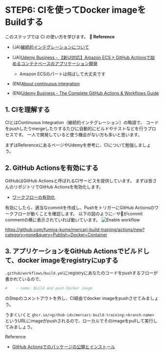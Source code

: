 # STEP6: CIを使ってDocker imageをBuildする

このステップでは CI の使い方を学びます。
**:book: Reference**

* (JA)[継続的インテグレーションについて](https://docs.github.com/ja/actions/automating-builds-and-tests/about-continuous-integration)
* (JA)[Udemy Business - 【新UI対応】Amazon ECS × GitHub Actionsで始めるコンテナベースのアプリケーション開発](https://mercari.udemy.com/course/ecs-githubactions/)
  * Amazon ECSのパートは飛ばして大丈夫です

* (EN)[About continuous integration](https://docs.github.com/en/actions/automating-builds-and-tests/about-continuous-integration)
* (EN)[Udemy Business - The Complete GitHub Actions & Workflows Guide](https://mercari.udemy.com/course/github-actions/)
## 1. CIを理解する
CIとはContinuous Integration（継続的インテグレーション）の略語で、
コードをpushしたりmergeしたりするたびに自動的にビルドやテストなどを行うプロセスです。
一人で開発していると使う機会がない方も多いと思います。

まずはReferenceにあるページやUdemyを参考に、CIについて勉強しましょう。

## 2. GitHub Actionsを有効にする
GitHubはGitHub Actionsと呼ばれるCIサービスを提供しています。
まずは皆さんのリポジトリでGitHub Actionsを有効化します。

- [ワークフローの有効化](https://docs.github.com/ja/actions/managing-workflow-runs/disabling-and-enabling-a-workflow)

有効にしたら、適当なcommitを作成し、PushをトリガーにGitHub Actionsのワークフローが動くことを確認します。
以下の図のように:white_check_mark:や:red_circle:がcommit commentの横に表示されていれば動いています。
![Enable workflow](../data/workflow-enable.png)

https://github.com/fumiya-kume/mercari-build-training/actions/new?category=none&query=Publish+Docker+Container

## 3. アプリケーションをGitHub Actionsでビルドして、docker imageをregistryにupする
`.github/workflows/build.yml`にregistryにあなたのコードをpushするフローが書かれているので、

```yaml 
#    - name: Build and push Docker image
```
のStepのコメントアウトを外し、CI経由でdocker imageをpushさせてみましょう。

うまくいくと `ghcr.io/<github-id>/mercari-build-training:<branch-name>` 
というURLにimageがpushされるので、ローカルでそのimageをpullして実行してみましょう。

Reference
- [GitHub Actionsでのパッケージの公開とインストール](https://docs.github.com/ja/packages/managing-github-packages-using-github-actions-workflows/publishing-and-installing-a-package-with-github-actions#upgrading-a-workflow-that-accesses-a-registry-using-a-personal-access-token)
